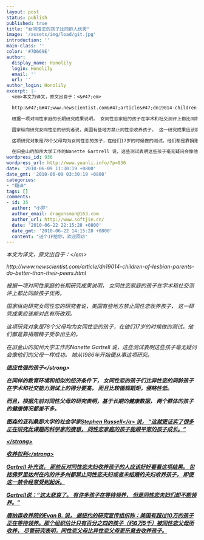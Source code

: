 ```yaml
---
layout: post
status: publish
published: true
title: "女同性恋的孩子比同龄人优秀"
image: '/assets/img/load/git.jpg'
introduction: ''
main-class: ''
color: '#7D669E'
author:
  display_name: Honolily
  login: Honolily
  email: ''
  url: ''
author_login: Honolily
excerpt: |-
  <em>本文为译文，原文出自于：<&#47;em>

  http:&#47;&#47;www.newscientist.com&#47;article&#47;dn19014-children-of-lesbian-parents-do-better-than-their-peers.html

  根据一项对同性家庭的长期研究成果说明， 女同性恋家庭的孩子在学术和社交测评上都比同龄孩子优秀。

  国家纵向研究女同性恋的研究者说，美国有些地方禁止同性恋收养孩子， 这一研究成果应该能对此有所改观。

  这项研究对象是78个父母均为女同性恋的孩子，在他们17岁的时候做的测试。他们都是靠捐赠精子受孕出生的。

  在旧金山的加州大学工作的Nanette Gartrell 说，这些测试表明这些孩子毫无疑问会像他们的父母一样成功。 她从1986年开始便从事这项研究。
wordpress_id: 936
wordpress_url: http://www.yuanli.info/?p=936
date: '2010-06-09 11:30:19 +0800'
date_gmt: '2010-06-09 03:30:19 +0800'
categories:
- "翻译"
tags: []
comments:
- id: 35
  author: "小羿"
  author_email: dragonsman@163.com
  author_url: http://www.softjie.cn/
  date: '2010-06-22 22:15:28 +0800'
  date_gmt: '2010-06-22 14:15:28 +0800'
  content: "送个IP给你，欢迎回访"
---
```

<p><em>本文为译文，原文出自于：<&#47;em></p>
<p>http:&#47;&#47;www.newscientist.com&#47;article&#47;dn19014-children-of-lesbian-parents-do-better-than-their-peers.html</p>
<p>根据一项对同性家庭的长期研究成果说明， 女同性恋家庭的孩子在学术和社交测评上都比同龄孩子优秀。</p>
<p>国家纵向研究女同性恋的研究者说，美国有些地方禁止同性恋收养孩子， 这一研究成果应该能对此有所改观。</p>
<p>这项研究对象是78个父母均为女同性恋的孩子，在他们17岁的时候做的测试。他们都是靠捐赠精子受孕出生的。</p>
<p>在旧金山的加州大学工作的Nanette Gartrell 说，这些测试表明这些孩子毫无疑问会像他们的父母一样成功。 她从1986年开始便从事这项研究。<a id="more"></a><a id="more-936"></a></p>
<p><strong>适应性强的孩子<&#47;strong></p>
<p>在同样的教育环境和相似的经济条件下， 女同性恋的孩子们比异性恋的同龄孩子在学术和社交能力测试上的得分要高， 而且比较循规蹈矩，侵略性低。</p>
<p>而且，根据先前对同性父母的研究表明，基于长期的健康数据， 两个群体的孩子的健康情况都差不多。</p>
<p>图森的亚利桑那大学的社会学家<a href="http:&#47;&#47;web.arizona.edu&#47;%7Elgbcom&#47;committee&#47;committee_bios&#47;bio_srussell.html" target="ns">Stephen Russell<&#47;a> 说， &ldquo;这就更证实了很多正在研究此课题的科学家的猜想， 同性恋家庭的孩子能跟平常的孩子成长。&rdquo;</p>
<p><strong> <&#47;strong></p>
<p><strong>收养权利<&#47;strong></p>
<p>Gartrell 补充说， 那些反对同性恋夫妇收养孩子的人应该好好看看这项结果。 包括佛罗里达州在内的许多州都禁止同性恋夫妇或者未结婚的夫妇收养孩子， 即便这一禁令经常受到起诉。</p>
<p>Gartrell说：&ldquo;这太悲哀了。 有许多孩子在等待领养， 但是同性恋夫妇们却不能领养。&rdquo;</p>
<p>唐纳森收养院的Evan B. 说， 据纽约的研究宣传组织称：美国有超过10万的孩子正在等待领养。那个组织估计只有百分之四的孩子（约6万5千）被同性恋父母所收养， 尽管研究表明，同性恋父母比异性恋父母更乐意去收养孩子。</p>
